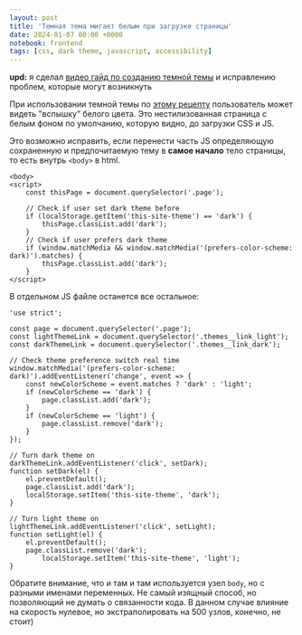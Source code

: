 ```yaml
---
layout: post
title: 'Темная тема мигает белым при загрузке страницы'
date: 2024-01-07 00:00 +0000
notebook: frontend
tags: [css, dark theme, javascript, accessibility]
---
```

**upd:** я сделал [видео гайд по созданию темной темы](https://youtu.be/VWxIhcdQcjc) и исправлению проблем, которые могут возникнуть

При использовании темной темы по [этому рецепту]({{site.baseurl}}/ru/dark-theme-detect) пользователь может видеть "вспышку" белого цвета. Это нестилизованная страница с белым фоном по умолчанию, которую видно, до загрузки CSS и JS. 

Это возможно исправить, если перенести часть JS определяющую сохраненную и предпочитаемую тему в **самое начало** тело страницы, то есть внутрь `<body>` в html. 

```
<body>
<script>
	const thisPage = document.querySelector('.page');

	// Check if user set dark theme before
	if (localStorage.getItem('this-site-theme') == 'dark') {
		thisPage.classList.add('dark');
	}
	// Check if user prefers dark theme
	if (window.matchMedia && window.matchMedia('(prefers-color-scheme: dark)').matches) {
		thisPage.classList.add('dark');
	}
</script>
```

В отдельном JS файле останется все остальное:

```
'use strict';

const page = document.querySelector('.page');
const lightThemeLink = document.querySelector('.themes__link_light');
const darkThemeLink = document.querySelector('.themes__link_dark');

// Check theme preference switch real time
window.matchMedia('(prefers-color-scheme: dark)').addEventListener('change', event => {
	const newColorScheme = event.matches ? 'dark' : 'light';
	if (newColorScheme == 'dark') {
		page.classList.add('dark');
	}
	if (newColorScheme == 'light') {
		page.classList.remove('dark');
	} 
});

// Turn dark theme on
darkThemeLink.addEventListener('click', setDark);
function setDark(el) {
	el.preventDefault();
	page.classList.add('dark');
	localStorage.setItem('this-site-theme', 'dark');
}

// Turn light theme on
lightThemeLink.addEventListener('click', setLight);
function setLight(el) {
	el.preventDefault();
	page.classList.remove('dark');
		localStorage.setItem('this-site-theme', 'light');
}
```

Обратите внимание, что и там и там используется узел `body`, но с разными именами переменных. Не самый изящный способ, но позволяющий не думать о связанности кода. В данном случае влияние на скорость нулевое, но экстраполировать на 500 узлов, конечно, не стоит)